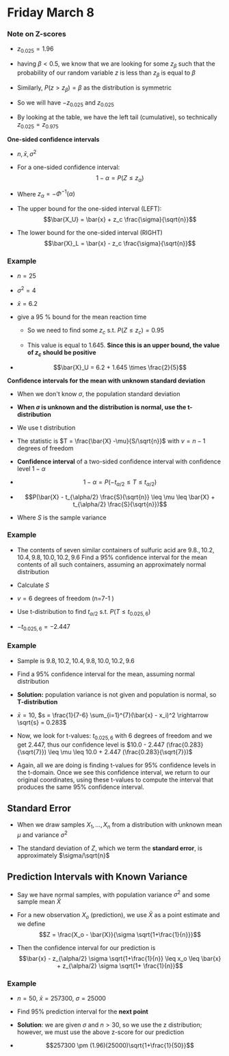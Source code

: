 # Friday March 8

### Note on Z-scores

-   $z_{0.025} = 1.96$

-   having $\beta < 0.5$, we know that we are looking for some $z_\beta$
    such that the probability of our random variable $z$ is less than
    $z_\beta$ is equal to $\beta$

-   Similarly, $P(z > z_\beta) = \beta$ as the distribution is symmetric

-   So we will have $-z_{0.025}$ and $z_{0.025}$

-   By looking at the table, we have the left tail (cumulative), so
    technically $z_{0.025} = z_{0.975}$

**One-sided confidence intervals**

-   $n, \bar{x}, \sigma^2$

-   For a one-sided confidence interval:
    $$1-\alpha = P(Z \leq z_{\alpha})$$

-   Where $z_\alpha = - \Phi^{-1}(\alpha)$

-   The upper bound for the one-sided interval (LEFT):
    $$\bar{X_U} = \bar{x} + z_c \frac{\sigma}{\sqrt{n}}$$

-   The lower bound for the one-sided interval (RIGHT)
    $$\bar{X}_L = \bar{x} - z_c \frac{\sigma}{\sqrt{n}}$$

### Example

-   $n = 25$

-   $\sigma^2 = 4$

-   $\bar{x} = 6.2$

-   give a 95 % bound for the mean reaction time

    -   So we need to find some $z_c$ s.t. $P(Z \leq z_c) = 0.95$

    -   This value is equal to 1.645. **Since this is an upper bound,
        the value of $z_c$ should be positive**

-   $$\bar{X}_U = 6.2 + 1.645 \times \frac{2}{5}$$

**Confidence intervals for the mean with unknown standard deviation**

-   When we don't know $\sigma$, the population standard deviation

-   **When $\sigma$ is unknown and the distribution is normal, use the
    t-distribution**

-   We use t distribution

-   The statistic is $T = \frac{\bar{X} -\mu}{S/\sqrt{n}}$ with $v= n-1$
    degrees of freedom

-   **Confidence interval** of a two-sided confidence interval with
    confidence level $1- \alpha$

-   $$1-\alpha = P(-t_{\alpha/2} \leq T \leq t_{\alpha/2})$$

-   $$P(\bar{X} - t_{\alpha/2} \frac{S}{\sqrt{n}} \leq \mu \leq \bar{X} + t_{\alpha/2} \frac{S}{\sqrt{n}})$$

-   Where $S$ is the sample variance

### Example

-   The contents of seven similar containers of sulfuric acid are
    $9.8., 10.2, 10.4, 9.8, 10.0, 10.2, 9.6$ Find a 95% confidence
    interval for the mean contents of all such containers, assuming an
    approximately normal distribution

-   Calculate $S$

-   $v =6$ degrees of freedom (n=7-1 )

-   Use t-distribution to find $t_{\alpha/2}$ s.t.
    $P(T \leq t_{0.025,6})$

-   $-t_{0.025, 6} = -2.447$

### Example

-   Sample is $9.8,10.2,10.4,9.8,10.0,10.2,9.6$

-   Find a $95\%$ confidence interval for the mean, assuming normal
    distribution

-   **Solution:** population variance is not given and population is
    normal, so **T-distribution**

-   $\bar{x} = 10$,
    $s = \frac{1}{7-6} \sum_{i=1}^{7}(\bar{x} - x_i)^2 \rightarrow \sqrt{s} = 0.283$

-   Now, we look for t-values: $t_{0.025, 6}$ with 6 degrees of freedom
    and we get $2.447$, thus our confidence level is
    $10.0 - 2.447 (\frac{0.283}{\sqrt{7}}) \leq \mu \leq 10.0 + 2.447 (\frac{0.283}{\sqrt{7}})$

-   Again, all we are doing is finding t-values for $95\%$ confidence
    levels in the t-domain. Once we see this confidence interval, we
    return to our original coordinates, using these t-values to compute
    the interval that produces the same $95\%$ confidence interval.

## Standard Error

-   When we draw samples $X_1, ..., X_n$ from a distribution with
    unknown mean $\mu$ and variance $\sigma^2$

-   The standard deviation of $Z$, which we term the **standard error**,
    is approximately $\sigma/\sqrt{n}$

## Prediction **Intervals** with Known Variance

-   Say we have normal samples, with population variance $\sigma^2$ and
    some sample mean $\bar{X}$

-   For a new observation $X_o$ (prediction), we use $\bar{X}$ as a
    point estimate and we define
    $$Z = \frac{X_o - \bar{X}}{\sigma \sqrt{1+\frac{1}{n}}}$$

-   Then the confidence interval for our prediction is
    $$\bar{x} - z_{\alpha/2} \sigma \sqrt{1+\frac{1}{n}} \leq x_o \leq \bar{x} + z_{\alpha/2} \sigma \sqrt{1+ \frac{1}{n}}$$

### Example

-   $n=50$, $\bar{x} = 257300$, $\sigma =25000$

-   Find $95\%$ prediction interval for the **next point**

-   **Solution**: we are given $\sigma$ and $n > 30$, so we use the z
    distribution; however, we must use the above z-score for our
    prediction

-   $$257300 \pm (1.96)(25000)\sqrt{1+\frac{1}{50}}$$
